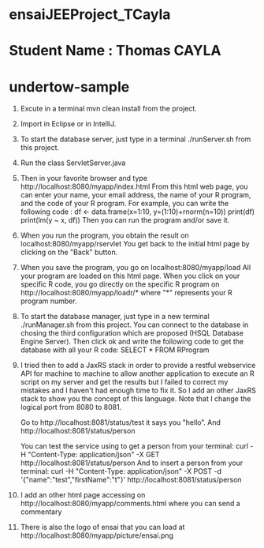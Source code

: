 # ensaiJEEProject_TCayla
# Student Name : Thomas CAYLA

# undertow-sample

1. Excute in a terminal mvn clean install from the project.

2. Import in Eclipse or in IntelliJ.

3. To start the database server, just type in a terminal ./runServer.sh from this project.

4. Run the class ServletServer.java

5. Then in your favorite browser and type http://localhost:8080/myapp/index.html
   From this html web page, you can enter your name, your email address, the name of your R program, and the code of your R program.
   For example, you can write the following code :
   df <- data.frame(x=1:10, y=(1:10)+rnorm(n=10))
   print(df)
   print(lm(y ~ x, df))
   Then you can run the program and/or save it.
   
6. When you run the program, you obtain the result on localhost:8080/myapp/rservlet
   You get back to the initial html page by clicking on the "Back" button.
   
7. When you save the program, you go on localhost:8080/myapp/load
   All your program are loaded on this html page.
   When you click on your specific R code, you go directly on the specific R program on http://localhost:8080/myapp/loadr/* where "*" represents your R program number. 
   
8. To start the database manager, just type in a new terminal ./runManager.sh from this project.
   You can connect to the database in chosing the third configuration which are proposed (HSQL Database Engine Server).
   Then click ok and write the following code to get the database with all your R code: 
   SELECT * FROM RProgram
   
9. I tried then to add a JaxRS stack in order to provide a restful webservice API for machine to machine to allow another application to execute an R script on my server and get the results but I failed to correct my mistakes and I haven't had enough time to fix it. So I add an other JaxRS stack to show you the concept of this language. 
	Note that I change the logical port from 8080 to 8081.
	
	Go to http://localhost:8081/status/test it says you "hello”.
	And http://localhost:8081/status/person 
	
	You can test the service using to get a person from your terminal:
	curl -H "Content-Type: application/json" -X GET http://localhost:8081/status/person
	And to insert a person from your terminal:
	curl -H "Content-Type: application/json" -X POST -d '{"name":"test","firstName":"t"}' http://localhost:8081/status/person
  
10. I add an other html page accessing on http://localhost:8080/myapp/comments.html where you can send a commentary

11. There is also the logo of ensai that you can load at http://localhost:8080/myapp/picture/ensai.png


